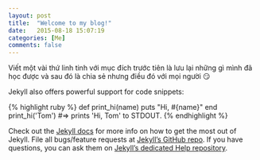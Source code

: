 ```yaml
---
layout: post
title:  "Welcome to my blog!"
date:   2015-08-18 15:07:19
categories: [Me]
comments: false
---
```

Viết một vài thứ linh tinh với mục đích trước tiên là lưu lại những gì mình đã học được và sau đó là chia sẻ nhưng điều đó với mọi người 😏
<!--more-->

Jekyll also offers powerful support for code snippets:

{% highlight ruby %}
def print_hi(name)
  puts "Hi, #{name}"
end
print_hi('Tom')
#=> prints 'Hi, Tom' to STDOUT.
{% endhighlight %}

Check out the [Jekyll docs][jekyll] for more info on how to get the most out of Jekyll. File all bugs/feature requests at [Jekyll’s GitHub repo][jekyll-gh]. If you have questions, you can ask them on [Jekyll’s dedicated Help repository][jekyll-help].

[jekyll]:      http://jekyllrb.com
[jekyll-gh]:   https://github.com/jekyll/jekyll
[jekyll-help]: https://github.com/jekyll/jekyll-help
